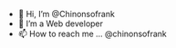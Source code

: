 - 👋 Hi, I’m @Chinonsofrank
- 👀 I’m a Web developer
- 📫 How to reach me ...
@chinonsofrank
<!---
Chinonsofrank/Chinonsofrank is a ✨ special ✨ repository because its `README.md` (this file) appears on your GitHub profile.
You can click the Preview link to take a look at your changes.
--->
